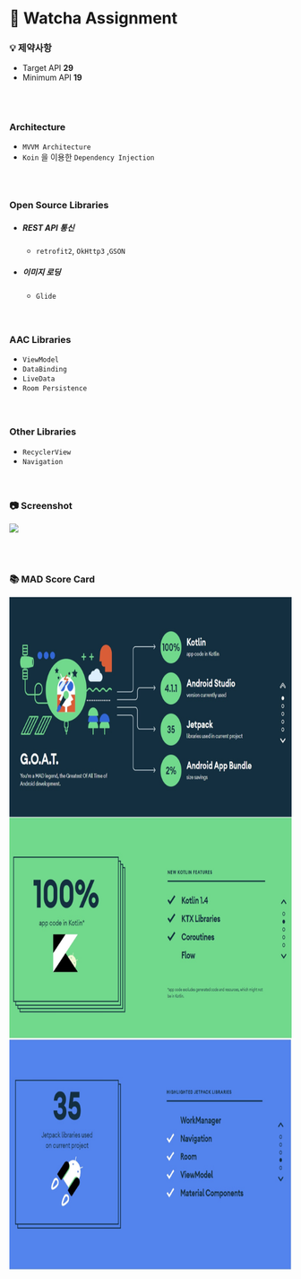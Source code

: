 # 📍 Watcha Assignment

### 💡 제약사항

- Target API **29**
- Minimum API **19**

###### </br>

### Architecture
- `MVVM Architecture`
- `Koin` 을 이용한 `Dependency Injection`

### </br>

### Open Source Libraries
- #####  REST API 통신
  - `retrofit2`, `OkHttp3` ,`GSON` 

- #####  이미지 로딩
  - `Glide`

##### </br>

### AAC Libraries
 - `ViewModel`
 - `DataBinding`
 - `LiveData`
 - `Room Persistence`

##### </br>

### Other Libraries
 - `RecyclerView`
 - `Navigation`

##### </br>

### 📷 Screenshot
<p align="left">
<img width = "400" src="/previews/watcha-simul.gif"/>
</p>

###### </br>

### 📚 MAD Score Card

<p align="center">
<img height = "1200" src="/previews/MAD_score_card.jpg"/>
</p>

